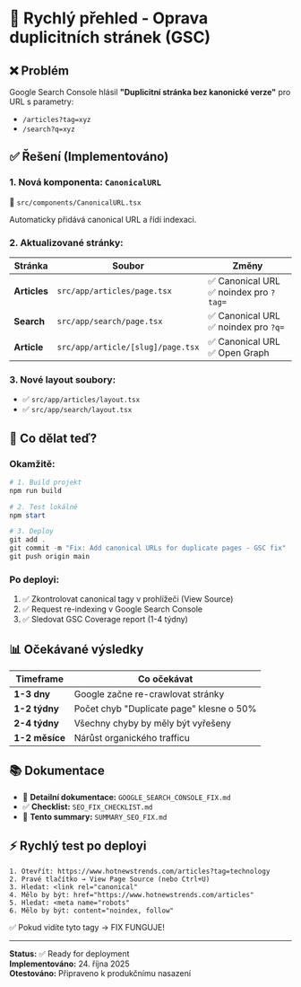 # 🎯 Rychlý přehled - Oprava duplicitních stránek (GSC)

## ❌ Problém
Google Search Console hlásil **"Duplicitní stránka bez kanonické verze"** pro URL s parametry:
- `/articles?tag=xyz`
- `/search?q=xyz`

## ✅ Řešení (Implementováno)

### 1. Nová komponenta: `CanonicalURL`
📁 `src/components/CanonicalURL.tsx`

Automaticky přidává canonical URL a řídí indexaci.

### 2. Aktualizované stránky:

| Stránka | Soubor | Změny |
|---------|--------|-------|
| **Articles** | `src/app/articles/page.tsx` | ✅ Canonical URL<br>✅ noindex pro `?tag=` |
| **Search** | `src/app/search/page.tsx` | ✅ Canonical URL<br>✅ noindex pro `?q=` |
| **Article** | `src/app/article/[slug]/page.tsx` | ✅ Canonical URL<br>✅ Open Graph |

### 3. Nové layout soubory:
- ✅ `src/app/articles/layout.tsx`
- ✅ `src/app/search/layout.tsx`

## 🚀 Co dělat teď?

### Okamžitě:
```powershell
# 1. Build projekt
npm run build

# 2. Test lokálně
npm start

# 3. Deploy
git add .
git commit -m "Fix: Add canonical URLs for duplicate pages - GSC fix"
git push origin main
```

### Po deployi:
1. ✅ Zkontrolovat canonical tagy v prohlížeči (View Source)
2. ✅ Request re-indexing v Google Search Console
3. ✅ Sledovat GSC Coverage report (1-4 týdny)

## 📊 Očekávané výsledky

| Timeframe | Co očekávat |
|-----------|-------------|
| **1-3 dny** | Google začne re-crawlovat stránky |
| **1-2 týdny** | Počet chyb "Duplicate page" klesne o 50% |
| **2-4 týdny** | Všechny chyby by měly být vyřešeny |
| **1-2 měsíce** | Nárůst organického trafficu |

## 📚 Dokumentace

- 📖 **Detailní dokumentace:** `GOOGLE_SEARCH_CONSOLE_FIX.md`
- ✅ **Checklist:** `SEO_FIX_CHECKLIST.md`
- 📄 **Tento summary:** `SUMMARY_SEO_FIX.md`

## ⚡ Rychlý test po deployi

```
1. Otevřít: https://www.hotnewstrends.com/articles?tag=technology
2. Pravé tlačítko → View Page Source (nebo Ctrl+U)
3. Hledat: <link rel="canonical"
4. Mělo by být: href="https://www.hotnewstrends.com/articles"
5. Hledat: <meta name="robots"
6. Mělo by být: content="noindex, follow"
```

✅ Pokud vidíte tyto tagy → FIX FUNGUJE!

---

**Status:** ✅ Ready for deployment  
**Implementováno:** 24. října 2025  
**Otestováno:** Připraveno k produkčnímu nasazení